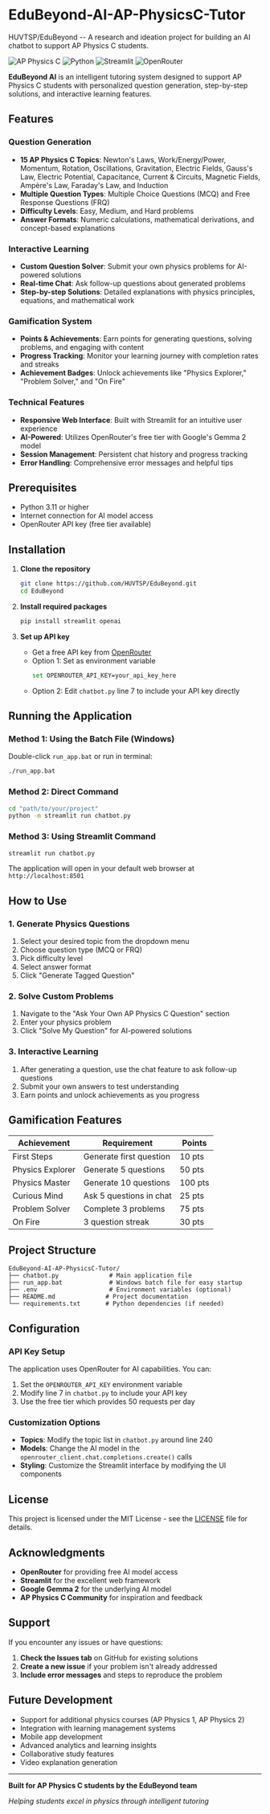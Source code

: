 # EduBeyond-AI-AP-PhysicsC-Tutor
HUVTSP/EduBeyond -- A research and ideation project for building an AI chatbot to support AP Physics C students.

![AP Physics C](https://img.shields.io/badge/Subject-AP%20Physics%20C-blue)
![Python](https://img.shields.io/badge/Python-3.11+-green)
![Streamlit](https://img.shields.io/badge/Framework-Streamlit-red)
![OpenRouter](https://img.shields.io/badge/AI-OpenRouter-purple)

**EduBeyond AI** is an intelligent tutoring system designed to support AP Physics C students with personalized question generation, step-by-step solutions, and interactive learning features.

## Features

### Question Generation
- **15 AP Physics C Topics**: Newton's Laws, Work/Energy/Power, Momentum, Rotation, Oscillations, Gravitation, Electric Fields, Gauss's Law, Electric Potential, Capacitance, Current & Circuits, Magnetic Fields, Ampère's Law, Faraday's Law, and Induction
- **Multiple Question Types**: Multiple Choice Questions (MCQ) and Free Response Questions (FRQ)
- **Difficulty Levels**: Easy, Medium, and Hard problems
- **Answer Formats**: Numeric calculations, mathematical derivations, and concept-based explanations

### Interactive Learning
- **Custom Question Solver**: Submit your own physics problems for AI-powered solutions
- **Real-time Chat**: Ask follow-up questions about generated problems
- **Step-by-step Solutions**: Detailed explanations with physics principles, equations, and mathematical work

### Gamification System
- **Points & Achievements**: Earn points for generating questions, solving problems, and engaging with content
- **Progress Tracking**: Monitor your learning journey with completion rates and streaks
- **Achievement Badges**: Unlock achievements like "Physics Explorer," "Problem Solver," and "On Fire"

### Technical Features
- **Responsive Web Interface**: Built with Streamlit for an intuitive user experience
- **AI-Powered**: Utilizes OpenRouter's free tier with Google's Gemma 2 model
- **Session Management**: Persistent chat history and progress tracking
- **Error Handling**: Comprehensive error messages and helpful tips

## Prerequisites

- Python 3.11 or higher
- Internet connection for AI model access
- OpenRouter API key (free tier available)

## Installation

1. **Clone the repository**
   ```bash
   git clone https://github.com/HUVTSP/EduBeyond.git
   cd EduBeyond
   ```

2. **Install required packages**
   ```bash
   pip install streamlit openai
   ```

3. **Set up API key**
   - Get a free API key from [OpenRouter](https://openrouter.ai)
   - Option 1: Set as environment variable
     ```bash
     set OPENROUTER_API_KEY=your_api_key_here
     ```
   - Option 2: Edit `chatbot.py` line 7 to include your API key directly

## Running the Application

### Method 1: Using the Batch File (Windows)
Double-click `run_app.bat` or run in terminal:
```bash
./run_app.bat
```

### Method 2: Direct Command
```bash
cd "path/to/your/project"
python -m streamlit run chatbot.py
```

### Method 3: Using Streamlit Command
```bash
streamlit run chatbot.py
```

The application will open in your default web browser at `http://localhost:8501`

## How to Use

### 1. Generate Physics Questions
1. Select your desired topic from the dropdown menu
2. Choose question type (MCQ or FRQ)
3. Pick difficulty level
4. Select answer format
5. Click "Generate Tagged Question"

### 2. Solve Custom Problems
1. Navigate to the "Ask Your Own AP Physics C Question" section
2. Enter your physics problem
3. Click "Solve My Question" for AI-powered solutions

### 3. Interactive Learning
1. After generating a question, use the chat feature to ask follow-up questions
2. Submit your own answers to test understanding
3. Earn points and unlock achievements as you progress

## Gamification Features

| Achievement | Requirement | Points |
|-------------|-------------|---------|
| First Steps | Generate first question | 10 pts |
| Physics Explorer | Generate 5 questions | 50 pts |
| Physics Master | Generate 10 questions | 100 pts |
| Curious Mind | Ask 5 questions in chat | 25 pts |
| Problem Solver | Complete 3 problems | 75 pts |
| On Fire | 3 question streak | 30 pts |

## Project Structure

```
EduBeyond-AI-AP-PhysicsC-Tutor/
├── chatbot.py              # Main application file
├── run_app.bat             # Windows batch file for easy startup
├── .env                    # Environment variables (optional)
├── README.md              # Project documentation
└── requirements.txt       # Python dependencies (if needed)
```

## Configuration

### API Key Setup
The application uses OpenRouter for AI capabilities. You can:
1. Set the `OPENROUTER_API_KEY` environment variable
2. Modify line 7 in `chatbot.py` to include your API key
3. Use the free tier which provides 50 requests per day

### Customization Options
- **Topics**: Modify the topic list in `chatbot.py` around line 240
- **Models**: Change the AI model in the `openrouter_client.chat.completions.create()` calls
- **Styling**: Customize the Streamlit interface by modifying the UI components

## License

This project is licensed under the MIT License - see the [LICENSE](LICENSE) file for details.

## Acknowledgments

- **OpenRouter** for providing free AI model access
- **Streamlit** for the excellent web framework
- **Google Gemma 2** for the underlying AI model
- **AP Physics C Community** for inspiration and feedback

## Support

If you encounter any issues or have questions:

1. **Check the Issues tab** on GitHub for existing solutions
2. **Create a new issue** if your problem isn't already addressed
3. **Include error messages** and steps to reproduce the problem

## Future Development

- Support for additional physics courses (AP Physics 1, AP Physics 2)
- Integration with learning management systems
- Mobile app development
- Advanced analytics and learning insights
- Collaborative study features
- Video explanation generation

---

**Built for AP Physics C students by the EduBeyond team**

*Helping students excel in physics through intelligent tutoring*
